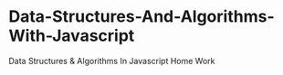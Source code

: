 # Data-Structures-And-Algorithms-With-Javascript

Data Structures & Algorithms In Javascript Home Work
